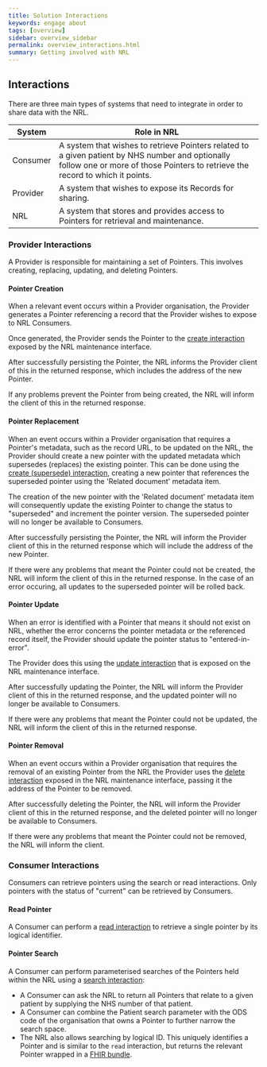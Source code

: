 ```yaml
---
title: Solution Interactions
keywords: engage about
tags: [overview]
sidebar: overview_sidebar
permalink: overview_interactions.html
summary: Getting involved with NRL
---
```


## Interactions

There are three main types of systems that need to integrate in order to share data with the NRL.

| System | Role in NRL | 
|-----------|----------------|
|Consumer|A system that wishes to retrieve Pointers related to a given patient by NHS number and optionally follow one or more of those Pointers to retrieve the record to which it points.|
|Provider|A system that wishes to expose its Records for sharing.|
|NRL|A system that stores and provides access to Pointers for retrieval and maintenance.|

### Provider Interactions

A Provider is responsible for maintaining a set of Pointers. This involves creating, replacing, updating, and deleting Pointers.

#### Pointer Creation

When a relevant event occurs within a Provider organisation, the Provider generates a Pointer referencing a record that the Provider wishes to expose to NRL Consumers.

Once generated, the Provider sends the Pointer to the [create interaction](api_interaction_create.html) exposed by the NRL maintenance interface.

After successfully persisting the Pointer, the NRL informs the Provider client of this in the returned response, which includes the address of the new Pointer.

If any problems prevent the Pointer from being created, the NRL will inform the client of this in the returned response.

#### Pointer Replacement

When an event occurs within a Provider organisation that requires a Pointer's metadata, such as the record URL, to be updated on the NRL, the Provider should create a new pointer with the updated metadata which supersedes (replaces) the existing pointer. This can be done using the [create (supersede) interaction](api_interaction_supersede.html), creating a new pointer that references the superseded pointer using the 'Related document' metadata item.

The creation of the new pointer with the 'Related document' metadata item will consequently update the existing Pointer to change the status to "superseded" and increment the pointer version. The superseded pointer will no longer be available to Consumers. 

After successfully persisting the Pointer, the NRL will inform the Provider client of this in the returned response which will include the address of the new Pointer.

If there were any problems that meant the Pointer could not be created, the NRL will inform the client of this in the returned response. In the case of an error occuring, all updates to the superseded pointer will be rolled back. 

#### Pointer Update

When an error is identified with a Pointer that means it should not exist on NRL, whether the error concerns the pointer metadata or the referenced record itself, the Provider should update the pointer status to "entered-in-error".

The Provider does this using the [update interaction](api_interaction_update.html) that is exposed on the NRL maintenance interface.

After successfully updating the Pointer, the NRL will inform the Provider client of this in the returned response, and the updated pointer will no longer be available to Consumers.

If there were any problems that meant the Pointer could not be updated, the NRL will inform the client of this in the returned response.

#### Pointer Removal

When an event occurs within a Provider organisation that requires the removal of an existing Pointer from the NRL the Provider uses the [delete interaction](api_interaction_delete.html) exposed in the NRL maintenance interface, passing it the address of the Pointer to be removed.

After successfully deleting the Pointer, the NRL will inform the Provider client of this in the returned response, and the deleted pointer will no longer be available to Consumers.

If there were any problems that meant the Pointer could not be removed, the NRL will inform the client.

### Consumer Interactions

Consumers can retrieve pointers using the search or read interactions. Only pointers with the status of "current" can be retrieved by Consumers.

#### Read Pointer

A Consumer can perform a [read interaction](api_interaction_read.html) to retrieve a single pointer by its logical identifier. 

#### Pointer Search

A Consumer can perform parameterised searches of the Pointers held within the NRL using a [search interaction](api_interaction_search.html):

- A Consumer can ask the NRL to return all Pointers that relate to a given patient by supplying the NHS number of that patient.
- A Consumer can combine the Patient search parameter with the ODS code of the organisation that owns a Pointer to further narrow the search space.
- The NRL also allows searching by logical ID. This uniquely identifies a Pointer and is similar to the `read` interaction, but returns the relevant Pointer wrapped in a [FHIR bundle](https://www.hl7.org/fhir/bundle.html).
